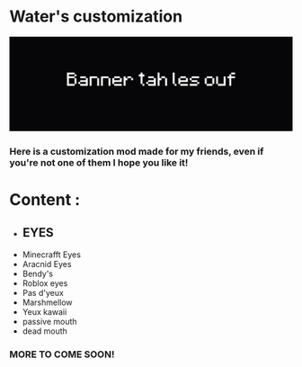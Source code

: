 # Water's customization
![banner](https://github.com/Water2070/PEAK_modding/blob/main/Images/Banner.png)
### Here is a customization mod made for my friends, even if you're not one of them I hope you like it!

# Content :
- ## EYES
 - Minecrafft Eyes
 - Aracnid Eyes
 - Bendy's
 - Roblox eyes
 - Pas d'yeux
 - Marshmellow
 - Yeux kawaii 
 - passive mouth 
 - dead mouth 

### MORE TO COME SOON!
